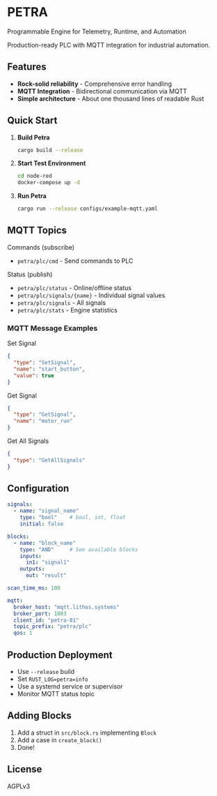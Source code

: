 # PETRA
Programmable Engine for Telemetry, Runtime, and Automation

Production-ready PLC with MQTT integration for industrial automation.

## Features

- **Rock-solid reliability** - Comprehensive error handling
- **MQTT Integration** - Bidirectional communication via MQTT
- **Simple architecture** - About one thousand lines of readable Rust

## Quick Start

1. **Build Petra**
   ```bash
   cargo build --release
   ```
2. **Start Test Environment**
   ```bash
   cd node-red
   docker-compose up -d
   ```
3. **Run Petra**
   ```bash
   cargo run --release configs/example-mqtt.yaml
   ```

## MQTT Topics

Commands (subscribe)
- `petra/plc/cmd` - Send commands to PLC

Status (publish)
- `petra/plc/status` - Online/offline status
- `petra/plc/signals/{name}` - Individual signal values
- `petra/plc/signals` - All signals
- `petra/plc/stats` - Engine statistics

### MQTT Message Examples

Set Signal
```json
{
  "type": "SetSignal",
  "name": "start_button",
  "value": true
}
```

Get Signal
```json
{
  "type": "GetSignal",
  "name": "motor_run"
}
```

Get All Signals
```json
{
  "type": "GetAllSignals"
}
```

## Configuration

```yaml
signals:
  - name: "signal_name"
    type: "bool"    # bool, int, float
    initial: false

blocks:
  - name: "block_name"
    type: "AND"     # See available blocks
    inputs:
      in1: "signal1"
    outputs:
      out: "result"

scan_time_ms: 100

mqtt:
  broker_host: "mqtt.lithos.systems"
  broker_port: 1883
  client_id: "petra-01"
  topic_prefix: "petra/plc"
  qos: 1
```

## Production Deployment

- Use `--release` build
- Set `RUST_LOG=petra=info`
- Use a systemd service or supervisor
- Monitor MQTT status topic

## Adding Blocks

1. Add a struct in `src/block.rs` implementing `Block`
2. Add a case in `create_block()`
3. Done!

## License

AGPLv3
